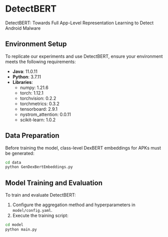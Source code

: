 # DetectBERT

DetectBERT: Towards Full App-Level Representation Learning to Detect Android Malware

## Environment Setup

To replicate our experiments and use DetectBERT, ensure your environment meets the following requirements:

- **Java**: 11.0.11
- **Python**: 3.7.11
- **Libraries**:
  - numpy: 1.21.6
  - torch: 1.12.1
  - torchvision: 0.2.2
  - torchmetrics: 0.3.2
  - tensorboard: 2.9.1
  - nystrom_attention: 0.0.11
  - scikit-learn: 1.0.2

## Data Preparation
Before training the model, class-level DexBERT embeddings for APKs must be generated:

```bash
cd data
python GenDexBertEmbeddings.py
```
## Model Training and Evaluation

To train and evaluate DetectBERT:

1. Configure the aggregation method and hyperparameters in `model/config.yaml`.
2. Execute the training script:

```bash
cd model
python main.py
```
